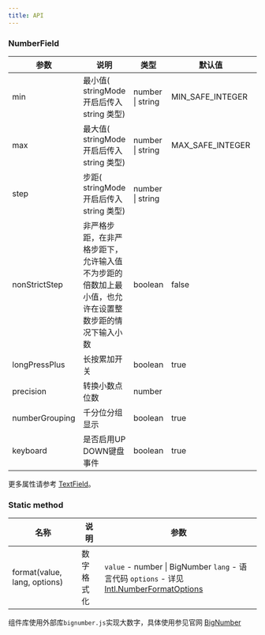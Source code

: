 ```yaml
---
title: API
---
```


### NumberField

| 参数 | 说明   | 类型   | 默认值 | 版本    |
| ---- | ------ | ------ | ------ |------ |
| min  | 最小值( stringMode 开启后传入 string 类型) | number \| string |    MIN_SAFE_INTEGER   ||
| max  | 最大值( stringMode 开启后传入 string 类型) | number \| string |   MAX_SAFE_INTEGER     ||
| step | 步距( stringMode 开启后传入 string 类型)   | number \| string |        ||
| nonStrictStep | 非严格步距，在非严格步距下，允许输入值不为步距的倍数加上最小值，也允许在设置整数步距的情况下输入小数   | boolean | false ||
| longPressPlus | 长按累加开关  | boolean | true ||
| precision | 转换小数点位数 | number |  | 1.3.0 |
| numberGrouping | 千分位分组显示 | boolean | true | 1.3.0 |
| keyboard | 是否启用UP DOWN键盘事件 | boolean | true | 1.5.0 |

更多属性请参考 [TextField](/zh/procmp/data-entry/text-field/#TextField)。

### Static method

| 名称                         | 说明       | 参数    |
| ---------------------------- | ---------- | -------------------------------------------------------------------------------------------------------------------------------------------------------------------------- |
| format(value, lang, options) | 数字格式化 | `value` - number \| BigNumber `lang` - 语言代码 `options` - 详见[Intl.NumberFormatOptions](https://developer.mozilla.org/zh-CN/docs/Web/JavaScript/Reference/Global_Objects/NumberFormat) |

组件库使用外部库`bignumber.js`实现大数字，具体使用参见官网 [BigNumber](https://mikemcl.github.io/bignumber.js/)

<style>
.Pane.horizontal.Pane1 .c7n-pro-input-number-wrapper {
  margin-bottom: .1rem;
}
</style>
